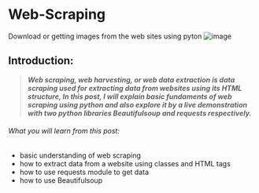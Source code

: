 # Web-Scraping
Download or getting images from the web sites using pyton
![image](https://user-images.githubusercontent.com/54106362/118642856-76096900-b7f9-11eb-8a68-cb4b579895ad.png)


## Introduction:

>***Web scraping, web harvesting, or web data extraction is data scraping used for extracting data from websites using its HTML structure, In this post, I will explain basic fundaments of web scraping using python and also explore it by a live demonstration with two python libraries Beautifulsoup and requests respectively.***

###### What you will learn from this post:

- basic understanding of web scraping
- how to extract data from a website using classes and HTML tags
- how to use requests module to get data
- how to use Beautifulsoup
